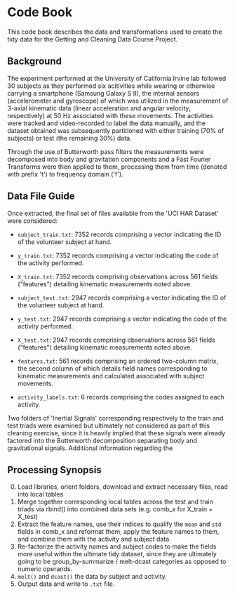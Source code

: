 # Code Book
This code book describes the data and transformations used to create the tidy data for the Getting and Cleaning Data Course Project. 

## Background
The experiment performed at the University of California Irvine lab followed 30 subjects as they performed six acitivities while wearing or otherwise carrying a smartphone (Samsung Galaxy S II), the internal sensors (accelerometer and gyroscope) of which was utilized in the measurement of 3-axial kinematic data (linear acceleration and angular velocity, respectively) at 50 Hz associated with these movements. The activities were tracked and video-recorded to label the data manually, and the dataset obtained was subsequently partitioned with either training (70% of subjects) or test (the remaining 30%) data. 

Through the use of Butterworth pass filters the measurements were decomposed into body and gravitation components and a Fast Fourier Transforms were then applied to them, processing them from time (denoted with prefix 't') to frequency domain ('f'). 

## Data File Guide
Once extracted, the final set of files available from the 'UCI HAR Dataset' were considered: 
* `subject_train.txt`: 7352 records comprising a vector indicating the ID of the volunteer subject at hand.
* `y_train.txt`: 7352 records comprising a vector indicating the code of the activity performed. 
* `X_train.txt`:  7352 records comprising observations across 561 fields ("features") detailing kinematic measurements noted above. 

* `subject_test.txt`: 2947 records comprising a vector indicating the ID of the volunteer subject at hand.
* `y_test.txt`: 2947 records comprising a vector indicating the code of the activity performed. 
* `X_test.txt`: 2947 records comprising observations across 561 fields ("features") detailing kinematic measurements noted above.

* `features.txt`: 561 records comprising an ordered two-column matrix, the second column of which details field names corresponding to kinematic measurements and calculated associated with subject movements. 
* `activity_labels.txt`: 6 records comprising the codes assigned to each activity. 

Two folders of 'Inertial Signals' corresponding respectively to the train and test triads were examined but ultimately not considered as part of this cleaning exercise, since it is heavily implied that these signals were already factored into the Butterworth decomposition separating body and gravitational signals. Additional information regarding the

## Processing Synopsis
0. Load libraries, orient folders, download and extract necessary files, read into local tables
1. Merge together corresponding local tables across the test and train triads via rbind() into combined data sets (e.g. comb_x for X_train + X_test)
2. Extract the feature names, use their indices to qualify the `mean` and `std` fields in comb_x and reformat them, apply the feature names to them, and combine them with the activity and subject data. 
3. Re-factorize the activity names and subject codes to make the fields more useful within the ultimate tidy dataset, since they are ultimately going to be group_by-summarize / melt-dcast categories as opposed to numeric operands. 
4. `melt()` and `dcast()` the data by subject and activity. 
5. Output data and write to `.txt` file. 
